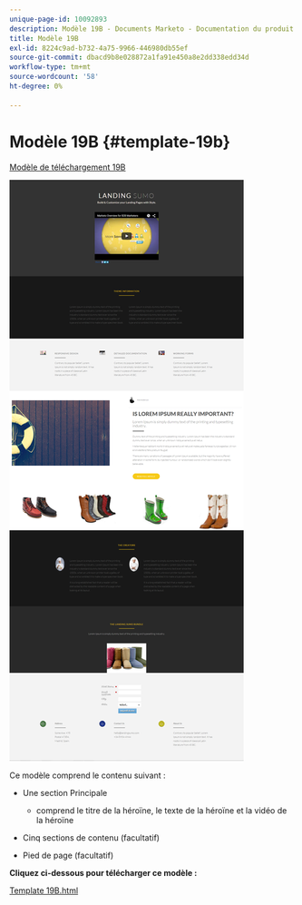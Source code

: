```yaml
---
unique-page-id: 10092893
description: Modèle 19B - Documents Marketo - Documentation du produit
title: Modèle 19B
exl-id: 8224c9ad-b732-4a75-9966-446980db55ef
source-git-commit: dbacd9b8e028872a1fa91e450a8e2dd338edd34d
workflow-type: tm+mt
source-wordcount: '58'
ht-degree: 0%

---
```


# Modèle 19B {#template-19b}

[Modèle de téléchargement 19B](https://experienceleague.adobe.com/landing/marketo/lp-templates/template-19b.html)

![](assets/image2015-9-16-16-3a49-3a50.png)

Ce modèle comprend le contenu suivant :

* Une section Principale

   * comprend le titre de la héroïne, le texte de la héroïne et la vidéo de la héroïne

* Cinq sections de contenu (facultatif)
* Pied de page (facultatif)

**Cliquez ci-dessous pour télécharger ce modèle :**

[Template 19B.html](https://experienceleague.adobe.com/landing/marketo/lp-templates/template-19b.html)
